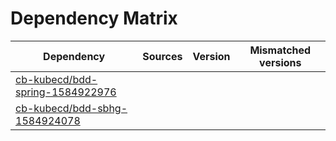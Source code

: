 # Dependency Matrix

Dependency | Sources | Version | Mismatched versions
---------- | ------- | ------- | -------------------
[cb-kubecd/bdd-spring-1584922976](https://github.com/cb-kubecd/bdd-spring-1584922976.git) |  | []() | 
[cb-kubecd/bdd-sbhg-1584924078](https://github.com/cb-kubecd/bdd-sbhg-1584924078.git) |  | []() | 
